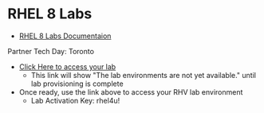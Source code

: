 # RHEL 8 Labs

- [RHEL 8 Labs Documentaion](https://github.com/xtophd/RHEL8-Workshop/blob/master/documentation/RHEL8-Workshop.adoc)

Partner Tech Day: Toronto
 - [Click Here to access your lab](http://bit.ly/2TaeoHe)
    * This link will show "The lab environments are not yet available." until lab provisioning is complete
 - Once ready, use the link above to access your RHV lab environment
    * Lab Activation Key: rhel4u!
